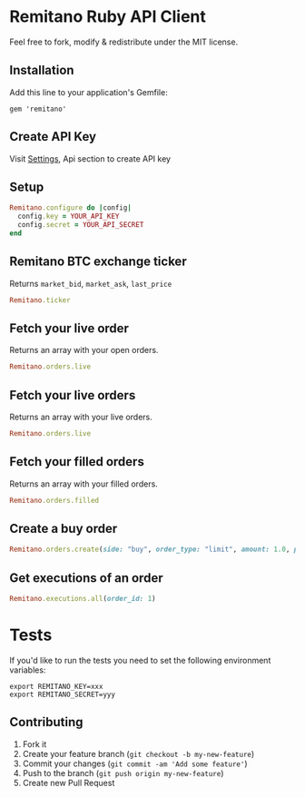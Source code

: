 # Remitano Ruby API Client

Feel free to fork, modify & redistribute under the MIT license.

## Installation

Add this line to your application's Gemfile:

    gem 'remitano'

## Create API Key

Visit [Settings](https://remitano.com/settings), Api section to create API key

## Setup

```ruby
Remitano.configure do |config|
  config.key = YOUR_API_KEY
  config.secret = YOUR_API_SECRET
end
```

## Remitano BTC exchange ticker

Returns `market_bid`, `market_ask`, `last_price`

```ruby
Remitano.ticker
```

## Fetch your live order

Returns an array with your open orders.

```ruby
Remitano.orders.live
```

## Fetch your live orders

Returns an array with your live orders.

```ruby
Remitano.orders.live
```

## Fetch your filled orders

Returns an array with your filled orders.

```ruby
Remitano.orders.filled
```

## Create a buy order

```ruby
Remitano.orders.create(side: "buy", order_type: "limit", amount: 1.0, price: 260)

```
## Get executions of an order

```ruby
Remitano.executions.all(order_id: 1)
```

# Tests

If you'd like to run the tests you need to set the following environment variables:

```
export REMITANO_KEY=xxx
export REMITANO_SECRET=yyy
```

## Contributing

1. Fork it
2. Create your feature branch (`git checkout -b
my-new-feature`)
3. Commit your changes (`git commit -am 'Add some feature'`)
4. Push to the branch (`git push origin my-new-feature`)
5. Create new Pull Request
